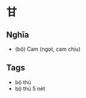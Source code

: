 # 甘

## Nghĩa
* (bộ) Cam (ngọt, cam chịu)

## Tags
* bộ thủ
* bộ thủ 5 nét

<script>window.HANZI_FIELD='甘';</script>